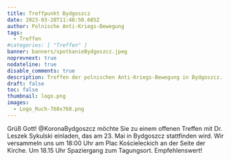 ```yaml
---
title: Treffpunkt Bydgoszcz
date: 2023-03-28T11:48:50.685Z
author: Polnische Anti-Kriegs-Bewegung
tags:
  - Treffen
#categories: [ "Treffen" ]
banner: banners/spotkanieBydgoszcz.jpeg
noprevnext: true
nodateline: true
disable_comments: true
description: Treffen der polnischen Anti-Kriegs-Bewegung in Bydgoszcz.
draft: false
toc: false
thumbnail: logo.png
images:
  - Logo_Ruch-768x768.png
---
```


Grüß Gott! @KoronaBydgoszcz möchte Sie zu einem offenen Treffen mit Dr. Leszek Sykulski einladen, das am 23. Mai in Bydgoszcz stattfinden wird. Wir versammeln uns um 18:00 Uhr am Plac Kościeleckich an der Seite der Kirche. Um 18.15 Uhr Spaziergang zum Tagungsort. Empfehlenswert!